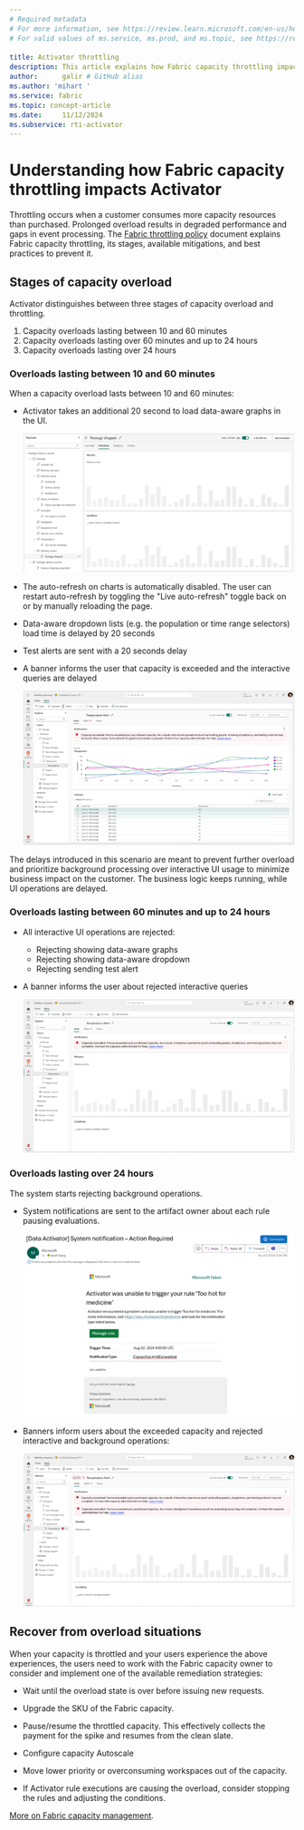 ```yaml
---
# Required metadata
# For more information, see https://review.learn.microsoft.com/en-us/help/platform/learn-editor-add-metadata?branch=main
# For valid values of ms.service, ms.prod, and ms.topic, see https://review.learn.microsoft.com/en-us/help/platform/metadata-taxonomies?branch=main

title: Activator throttling
description: This article explains how Fabric capacity throttling impacts Activator background operations and shows up in the UI.
author:      galir # GitHub alias
ms.author: 'mihart '
ms.service: fabric
ms.topic: concept-article
ms.date:     11/12/2024
ms.subservice: rti-activator
---
```


# Understanding how Fabric capacity throttling impacts Activator

Throttling occurs when a customer consumes more capacity resources than purchased. Prolonged overload results in degraded performance and gaps in event processing. The [Fabric throttling policy](/fabric/enterprise/throttling) document explains Fabric capacity throttling, its stages, available mitigations, and best practices to prevent it.

## Stages of capacity overload

Activator distinguishes between three stages of capacity overload and throttling.
1.	Capacity overloads lasting between 10 and 60 minutes
2.  Capacity overloads lasting over 60 minutes and up to 24 hours  
3.	Capacity overloads lasting over 24 hours 

### Overloads lasting between 10 and 60 minutes

When a capacity overload lasts between 10 and 60 minutes:

- Activator takes an additional 20 second to load data-aware graphs in the UI.

    ![activator-throttling-delay](media/activator-throttling-effects/activator-throttling-delay.png)
  
- The auto-refresh on charts is automatically disabled. The user can restart auto-refresh by toggling the "Live auto-refresh" toggle back on or by manually reloading the page.

- Data-aware dropdown lists (e.g. the population or time range selectors) load time is delayed by 20 seconds

- Test alerts are sent with a 20 seconds delay

- A banner informs the user that capacity is exceeded and the interactive queries are delayed

    ![activator-throttling-banner](media/activator-throttling-effects/activator-throttling-banner.png)

The delays introduced in this scenario are meant to prevent further overload and prioritize background processing over interactive UI usage to minimize business impact on the customer. The business logic keeps running, while UI operations are delayed.

### Overloads lasting between 60 minutes and up to 24 hours

- All interactive UI operations are rejected:
  - Rejecting showing data-aware graphs
  - Rejecting showing data-aware dropdown
  - Rejecting sending test alert

- A banner informs the user about rejected interactive queries

    ![activator-throttling-exceeded](media/activator-throttling-effects/activator-throttling-exceeded.png)


### Overloads lasting over 24 hours

The system starts rejecting background operations.

- System notifications are sent to the artifact owner about each rule pausing evaluations.

    ![activator-throttling-email](media/activator-throttling-effects/activator-throttling-email.png)
  
- Banners inform users about the exceeded capacity and rejected interactive and background operations:

    ![activator-throttling-capacity-paused](media/activator-throttling-effects/activator-throttling-capacity-paused.png)


## Recover from overload situations

When your capacity is throttled and your users experience the above experiences, the users need to work with the Fabric capacity owner to consider and implement one of the available remediation strategies:

- Wait until the overload state is over before issuing new requests.

- Upgrade the SKU of the Fabric capacity.

- Pause/resume the throttled capacity. This effectively collects the payment for the spike and resumes from the clean slate.

- Configure capacity Autoscale

- Move lower priority or overconsuming workspaces out of the capacity.

- If Activator rule executions are causing the overload, consider stopping the rules and adjusting the conditions.

[More on Fabric capacity management](/fabric/enterprise/throttling).
